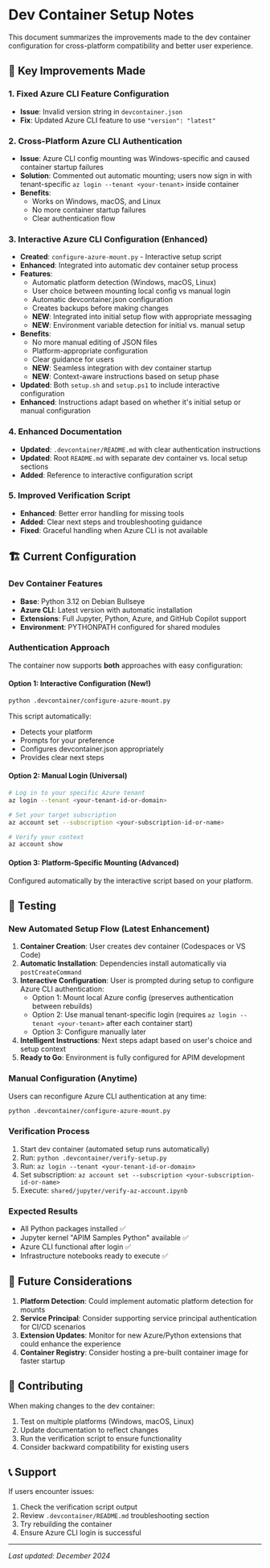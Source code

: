 # Dev Container Setup Notes

This document summarizes the improvements made to the dev container configuration for cross-platform compatibility and better user experience.

## 🔧 Key Improvements Made

### 1. Fixed Azure CLI Feature Configuration
- **Issue**: Invalid version string in `devcontainer.json`
- **Fix**: Updated Azure CLI feature to use `"version": "latest"`

### 2. Cross-Platform Azure CLI Authentication
- **Issue**: Azure CLI config mounting was Windows-specific and caused container startup failures
- **Solution**: Commented out automatic mounting; users now sign in with tenant-specific `az login --tenant <your-tenant>` inside container
- **Benefits**: 
  - Works on Windows, macOS, and Linux
  - No more container startup failures
  - Clear authentication flow

### 3. Interactive Azure CLI Configuration (Enhanced)
- **Created**: `configure-azure-mount.py` - Interactive setup script
- **Enhanced**: Integrated into automatic dev container setup process
- **Features**:
  - Automatic platform detection (Windows, macOS, Linux)
  - User choice between mounting local config vs manual login
  - Automatic devcontainer.json configuration
  - Creates backups before making changes
  - **NEW**: Integrated into initial setup flow with appropriate messaging
  - **NEW**: Environment variable detection for initial vs. manual setup
- **Benefits**:
  - No more manual editing of JSON files
  - Platform-appropriate configuration
  - Clear guidance for users
  - **NEW**: Seamless integration with dev container startup
  - **NEW**: Context-aware instructions based on setup phase
- **Updated**: Both `setup.sh` and `setup.ps1` to include interactive configuration
- **Enhanced**: Instructions adapt based on whether it's initial setup or manual configuration

### 4. Enhanced Documentation
- **Updated**: `.devcontainer/README.md` with clear authentication instructions
- **Updated**: Root `README.md` with separate dev container vs. local setup sections
- **Added**: Reference to interactive configuration script

### 5. Improved Verification Script
- **Enhanced**: Better error handling for missing tools
- **Added**: Clear next steps and troubleshooting guidance
- **Fixed**: Graceful handling when Azure CLI is not available

## 🏗️ Current Configuration

### Dev Container Features
- **Base**: Python 3.12 on Debian Bullseye
- **Azure CLI**: Latest version with automatic installation
- **Extensions**: Full Jupyter, Python, Azure, and GitHub Copilot support
- **Environment**: PYTHONPATH configured for shared modules

### Authentication Approach
The container now supports **both** approaches with easy configuration:

#### Option 1: Interactive Configuration (New!)
```bash
python .devcontainer/configure-azure-mount.py
```
This script automatically:
- Detects your platform
- Prompts for your preference
- Configures devcontainer.json appropriately
- Provides clear next steps

#### Option 2: Manual Login (Universal)
```bash
# Log in to your specific Azure tenant
az login --tenant <your-tenant-id-or-domain>

# Set your target subscription
az account set --subscription <your-subscription-id-or-name>

# Verify your context
az account show
```

#### Option 3: Platform-Specific Mounting (Advanced)
Configured automatically by the interactive script based on your platform.

## 🧪 Testing

### New Automated Setup Flow (Latest Enhancement)
1. **Container Creation**: User creates dev container (Codespaces or VS Code)
2. **Automatic Installation**: Dependencies install automatically via `postCreateCommand`
3. **Interactive Configuration**: User is prompted during setup to configure Azure CLI authentication:
   - Option 1: Mount local Azure config (preserves authentication between rebuilds)
   - Option 2: Use manual tenant-specific login (requires `az login --tenant <your-tenant>` after each container start)  
   - Option 3: Configure manually later
4. **Intelligent Instructions**: Next steps adapt based on user's choice and setup context
5. **Ready to Go**: Environment is fully configured for APIM development

### Manual Configuration (Anytime)
Users can reconfigure Azure CLI authentication at any time:
```bash
python .devcontainer/configure-azure-mount.py
```

### Verification Process
1. Start dev container (automated setup runs automatically)
2. Run: `python .devcontainer/verify-setup.py`
3. Run: `az login --tenant <your-tenant-id-or-domain>`
4. Set subscription: `az account set --subscription <your-subscription-id-or-name>`
5. Execute: `shared/jupyter/verify-az-account.ipynb`

### Expected Results
- All Python packages installed ✅
- Jupyter kernel "APIM Samples Python" available ✅
- Azure CLI functional after login ✅
- Infrastructure notebooks ready to execute ✅

## 🔮 Future Considerations

1. **Platform Detection**: Could implement automatic platform detection for mounts
2. **Service Principal**: Consider supporting service principal authentication for CI/CD scenarios
3. **Extension Updates**: Monitor for new Azure/Python extensions that could enhance the experience
4. **Container Registry**: Consider hosting a pre-built container image for faster startup

## 🤝 Contributing

When making changes to the dev container:
1. Test on multiple platforms (Windows, macOS, Linux)
2. Update documentation to reflect changes
3. Run the verification script to ensure functionality
4. Consider backward compatibility for existing users

## 📞 Support

If users encounter issues:
1. Check the verification script output
2. Review `.devcontainer/README.md` troubleshooting section
3. Try rebuilding the container
4. Ensure Azure CLI login is successful

---

*Last updated: December 2024*
